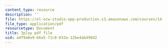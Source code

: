 ```yaml
---
content_type: resource
description: ''
file: https://ol-ocw-studio-app-production.s3.amazonaws.com/courses/14-13-psychology-and-economics-spring-2020/adf9a0e9b6a571c8033a12be4ab499d2_iNqssktTto.pdf
file_type: application/pdf
resourcetype: Document
title: 3play pdf file
uid: adf9a0e9-b6a5-71c8-033a-12be4ab499d2
---
```

